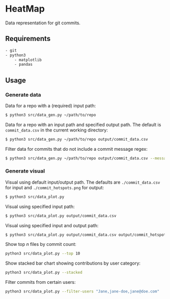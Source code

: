 # HeatMap

Data representation for git commits.

## Requirements
```sh
- git
- python3
	- matplotlib
	- pandas
```

## Usage
### Generate data
Data for a repo with a (required) input path:
```sh
$ python3 src/data_gen.py ~/path/to/repo
```

Data for a repo with an input path and specified output path.
The default is `commit_data.csv` in the current working directory:
```sh
$ python3 src/data_gen.py ~/path/to/repo output/commit_data.csv
```

Filter data for commits that do not include a commit message regex:
```sh
$ python3 src/data_gen.py ~/path/to/repo output/commit_data.csv --message "format|mix format|lint"
```

### Generate visual
Visual using default input/output path. The defaults are `./commit_data.csv` for input and `./commit_hotspots.png` for output:
```sh
$ python3 src/data_plot.py
```

Visual using specified input path:
```sh
$ python3 src/data_plot.py output/commit_data.csv
```

Visual using specified input and output path:
```sh
$ python3 src/data_plot.py output/commit_data.csv output/commit_hotspots.png
```

Show top *n* files by commit count:
```sh
python3 src/data_plot.py --top 10
```

Show stacked bar chart showing contributions by user category:
```sh
python3 src/data_plot.py --stacked
```

Filter commits from certain users:
```sh
python3 src/data_plot.py --filter-users "Jane,jane-doe,jane@doe.com"
```
